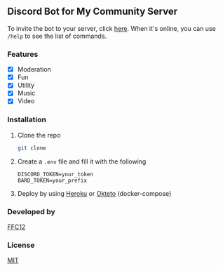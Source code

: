 ## Discord Bot for My Community Server 

To invite the bot to your server, click [here](https://discord.com/api/oauth2/authorize?client_id=1117847858159300608&permissions=8&scope=bot). When it's online, you can use `/help` to see the list of commands.
### Features
- [x] Moderation
- [x] Fun
- [x] Utility
- [x] Music
- [x] Video

### Installation
1. Clone the repo
   ```sh
   git clone

2. Create a `.env` file and fill it with the following
   ```env
   DISCORD_TOKEN=your_token
   BARD_TOKEN=your_prefix
   ```
3. Deploy by using [Heroku](https://heroku.com) or [Okteto](https://okteto.com) (docker-compose)

### Developed by
[FFC12](https://github.com/FFC12)

### License
[MIT](https://choosealicense.com/licenses/mit/)


